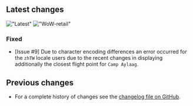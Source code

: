 ## Latest changes

[//]: <> (Rendered badges - Unfortunately most addon hosting websites do not support badges directly, but)
[//]: <> (fortunately GitHub renders them as images)

!["Latest"](https://camo.githubusercontent.com/65790509e27f6df2c54ad023110fb014f49d6266f7abe4d1d6531ef1d9511955/68747470733a2f2f696d672e736869656c64732e696f2f62616467652f7461672d76302e31362e312d696e666f726d6174696f6e616c3f6c6f676f3d476974487562266c6f676f436f6c6f723d6c6967687467726179 "Latest release") !["WoW-retail"](https://camo.githubusercontent.com/3bffe9e6d7b6af33f7680d4a238f0031153db11c577bd1a2be50c4473ce8841a/68747470733a2f2f696d672e736869656c64732e696f2f62616467652f576f572d2d72657461696c2d31302e312e302d6f72616e6765 "Supported game version")

### Fixed

- [Issue #9] Due to character encoding differences an error occurred for the `zhTW` locale users due to the recent changes in displaying additionally the closest flight point for `Camp Aylaag`.
&nbsp;  

## Previous changes

- For a complete history of changes see the [changelog file on GitHub](https://github.com/erglo/mission-report-button-plus/blob/main/CHANGELOG.md "CHANGELOG.md").
